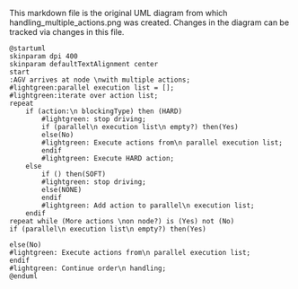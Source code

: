 This markdown file is the original UML diagram from which handling_multiple_actions.png was created. Changes in the diagram can be tracked via changes in this file.

```
@startuml
skinparam dpi 400
skinparam defaultTextAlignment center
start
:AGV arrives at node \nwith multiple actions;
#lightgreen:parallel execution list = [];
#lightgreen:iterate over action list;
repeat
    if (action:\n blockingType) then (HARD)
        #lightgreen: stop driving;
        if (parallel\n execution list\n empty?) then(Yes)
        else(No)
        #lightgreen: Execute actions from\n parallel execution list;
        endif
        #lightgreen: Execute HARD action;
    else
        if () then(SOFT)
        #lightgreen: stop driving;
        else(NONE)
        endif
        #lightgreen: Add action to parallel\n execution list;
    endif
repeat while (More actions \non node?) is (Yes) not (No)
if (parallel\n execution list\n empty?) then(Yes)

else(No)
#lightgreen: Execute actions from\n parallel execution list;
endif
#lightgreen: Continue order\n handling;
@enduml
```
